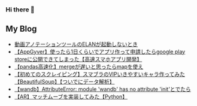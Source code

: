 ### Hi there 👋

<!--
**daikiclimate/daikiclimate** is a ✨ _special_ ✨ repository because its `README.md` (this file) appears on your GitHub profile.

Here are some ideas to get you started:

- 🔭 I’m currently working on ...
- 🌱 I’m currently learning ...
- 👯 I’m looking to collaborate on ...
- 🤔 I’m looking for help with ...
- 💬 Ask me about ...
- 📫 How to reach me: ...
- 😄 Pronouns: ...
- ⚡ Fun fact: ...
-->

## My Blog
<!-- BLOGPOSTS:START -->
- [動画アノテーションツールのELANが起動しないとき](https://qiita.com/daikiclimate/items/2b51170b2d510560f01a)
- [【AppGyver】使ったら1日くらいでアプリ作って申請したらgoogle play storeに公開できてしまった【高速スマホアプリ開発】](https://qiita.com/daikiclimate/items/8f8e73c0e8fc1f7069fb)
- [【pandas高速化】mergeが遅いと思ったらmapを使え](https://qiita.com/daikiclimate/items/dac04cc3ff97b6e60f37)
- [【初めてのスクレイピング】スマブラのVIPいきやすいキャラ作ってみた【BeautifulSoup】【ついでにデータ解析】](https://qiita.com/daikiclimate/items/31f613da3600157cbecb)
- [【wandb】AttributeError: module 'wandb' has no attribute 'init'とでたら](https://qiita.com/daikiclimate/items/ceb13c4f254c1916b378)
- [【AR】マッチムーブを実装してみた【Python】](https://qiita.com/daikiclimate/items/01d878fc53c3485feb59)
<!-- BLOGPOSTS:END -->

